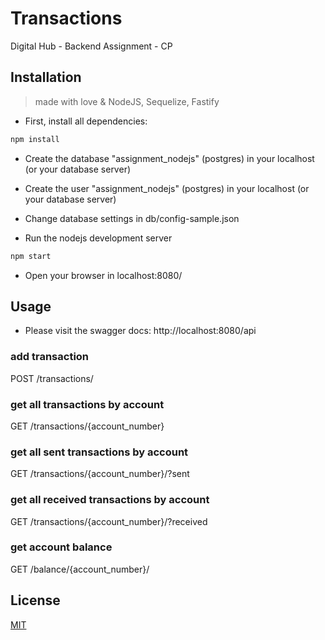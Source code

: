 # Transactions
Digital Hub - Backend
Assignment - CP

## Installation
> made with love & NodeJS, Sequelize, Fastify

- First, install all dependencies:

```bash
npm install
```

- Create the database "assignment_nodejs" (postgres) in your localhost (or your database server)
- Create the user "assignment_nodejs" (postgres) in your localhost (or your database server)

- Change database settings in db/config-sample.json

- Run the nodejs development server

```bash
npm start
```

- Open your browser in localhost:8080/

## Usage

- Please visit the swagger docs: http://localhost:8080/api

### add transaction
POST /transactions/

### get all transactions by account
GET /transactions/{account_number}

### get all sent transactions by account
GET /transactions/{account_number}/?sent

### get all received transactions by account
GET /transactions/{account_number}/?received

### get account balance
GET /balance/{account_number}/

## License
[MIT](https://choosealicense.com/licenses/mit/)